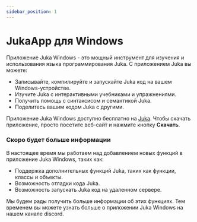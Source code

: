 ```yaml
---
sidebar_position: 1
---
```


# JukaApp для Windows
Приложение Juka Windows - это мощный инструмент для изучения и использования языка программирования Juka. С приложением Juka вы можете:

* Записывайте, компилируйте и запускайте Juka код на вашем Windows-устройстве.
* Изучите Juka с интерактивными учебниками и упражнениями.
* Получить помощь с синтаксисом и семантикой Juka.
* Поделитесь вашим кодом Juka с другими.

Приложение Juka Windows доступно бесплатно на [Juka](https://jukalang.com/app/). Чтобы скачать приложение, просто посетите веб-сайт и нажмите кнопку **Скачать**.

### Скоро будет больше информации

В настоящее время мы работаем над добавлением новых функций в приложение Juka Windows, таких как:

* Поддержка дополнительных функций Juka, таких как функции, классы и объекты.
* Возможность отладки кода Juka.
* Возможность запускать Juka код на удаленном сервере.

Мы будем рады получить больше информации об этих функциях. Тем временем вы можете узнать больше о приложении Juka Windows на нашем канале discord.